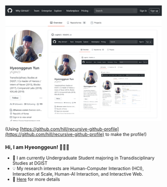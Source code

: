 ![Woah!](https://github.com/yhg8423/yhg8423/blob/master/screenshot-1.png)

(Using [https://github.com/hill/recursive-github-profile](https://github.com/hill/recursive-github-profile) to make the profile!)


### Hi, I am Hyeonggeun! 👋👋👋

- 🌱 I am currently Undergraduate Student majoring in Transdisciplinary Studies at DGIST
- 💡 My research interests are Human-Computer Interaction (HCI), Interaction at Scale, Human-AI Interaction, and Interactive Web.
- 💬 [Here](https://www.hyeonggeun.com) for more details